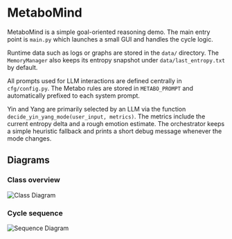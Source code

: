 # MetaboMind

MetaboMind is a simple goal-oriented reasoning demo. The main entry point is
`main.py` which launches a small GUI and handles the cycle logic.

Runtime data such as logs or graphs are stored in the `data/` directory.
The `MemoryManager` also keeps its entropy snapshot under
`data/last_entropy.txt` by default.

All prompts used for LLM interactions are defined centrally in `cfg/config.py`.
The Metabo rules are stored in `METABO_PROMPT` and automatically prefixed to
each system prompt.

Yin and Yang are primarily selected by an LLM via the function
`decide_yin_yang_mode(user_input, metrics)`.  The metrics include the current
entropy delta and a rough emotion estimate.  The orchestrator keeps a simple
heuristic fallback and prints a short debug message whenever the mode changes.

## Diagrams

### Class overview

![Class Diagram](https://www.plantuml.com/plantuml/png/dZLBqsIwEEX3_YosFfUH3kIEeYigPBA3rso0GdtgOpHJFOzf24pVk1d3l3tvJpNDVkGApaldph2EoPZgaZAoUPh1qx0-nY0HtweCEvnVqT23sbclQRLracNwrZ7mAc8Ode_-UmlpmHiEi0TGydIJqPxjXWEQBvGcjXjqR80Mamswr73BSY3CVoe5ErzJXIWmyI0nnH4_WzRlfmVLMvlWyisbOtV2cteprEejFotlBOZDP7JPRGkWw0rTf4TSwhiaaOSjldB_Ax5ZIQmj3YfHjt26QjL9l7kD)

### Cycle sequence

![Sequence Diagram](https://www.plantuml.com/plantuml/png/hZJBawMhEIXv_oohp82h_QF7KIFSeloKgR5ykolOjeCOorOl---rOaTZZGlu8t7z8zm6K4JZpjEoNBIzfBbKKlXJG5-QBTYjen5O8wawwFDXC3cgwWN8nU2ghf4eMQzI6G5oA40xz2vOnr4CGfGR39h5XuIOng_I7iObExXJWJuq1hSeXs6devCcJgGhH1FNOBt_3XrIE-vxLGjTlK5Ft-oq07asnNODJeMt6TFa6ioie1O2aiX5D-A4OZ2yZ-nujryaVA-ORLsq3McWg-uhMKZyiiu82zk2KFNtQjpfrId8tFbXm6ZAUh6XwW_SVVojXx4oU5mCqB2xbb_tFw==)

